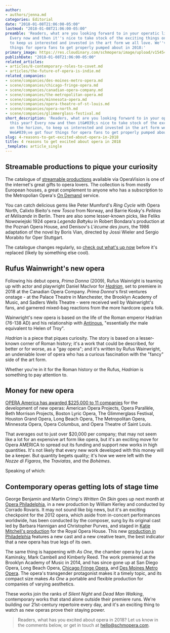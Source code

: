 ```yaml
---
author:
- authors/jenna.md
categories: Editorial
date: "2018-01-08T21:06:00-05:00"
lastmod: "2018-01-08T21:06:00-05:00"
preamble: 'Readers, what are you looking forward to in your operatic lives this year?
  Every now and then it''s nice to take stock of the exciting things on the horizon,
  to keep us interested and invested in the art form we all love. We''ve got four
  things for opera fans to get properly pumped about in 2018:'
primary_image: https://res.cloudinary.com/schmopera/image/upload/v1545409169/media/webhook-uploads/1515462943760/2018-01-08---Excited.jpg.jpg
publishDate: "2018-01-08T21:06:00-05:00"
related_articles:
- articles/8-contemporary-roles-to-covet.md
- articles/the-future-of-opera-is-indie.md
related_companies:
- scene/companies/des-moines-metro-opera.md
- scene/companies/chicago-fringe-opera.md
- scene/companies/canadian-opera-company.md
- scene/companies/the-metropolitan-opera.md
- scene/companies/minnesota-opera.md
- scene/companies/opera-theatre-of-st-louis.md
- scene/companies/opera-north.md
- scene/companies/glimmerglass-festival.md
short_description: 'Readers, what are you looking forward to in your operatic lives
  this year? Every now and then it&#039;s nice to take stock of the exciting things
  on the horizon, to keep us interested and invested in the art form we all love.
  We&#039;ve got four things for opera fans to get properly pumped about in 2018:'
slug: 4-reasons-to-get-excited-about-opera-in-2018
title: 4 reasons to get excited about opera in 2018
_template: article_single
---
```


## Streamable productions to pique your curiosity

The catalogue of [streamable productions](https://operavision.eu/en/library/operas) available via OperaVision is one of the internet's great gifts to opera lovers. The collection is from mostly European houses, a great complement to anyone who has a subscription to the Metropolian Opera's [On Demand](http://www.metopera.org/Season/On-Demand/) service. 

You can catch delicious gems like Peter Mumford's *Ring Cycle* with Opera North, Calixto Bieito's new *Tosca* from Norway, and Barrie Kosky's *Pelléas et Mélisande* in Berlin. There are also some lesser-known picks, like Feliks Nowowiejski 1924 opera *Legenda Bałtyku* in Robert Bondara's production at the Poznań Opera House, and Denisov's *L'écume des jours*, the 1986 adaptation of the novel by Boris Vian, directed by Jossi Wieler and Sergio Morabito for Oper Stuttgart.

The catalogue changes regularly, so [check out what's up now](https://operavision.eu/en/library/operas) before it's replaced (likely by something else cool).

## Rufus Wainwright's new opera

Following his debut opera, *Prima Donna* (2009), Rufus Wainright is teaming up with actor and playwright Daniel MacIvor for [*Hadrian*](https://www.coc.ca/season-calendar/hadrian), set to premiere in 2018 at the Canadian Opera Company. *Prima Donna*'s first ventures onstage - at the Palace Theatre in Manchester, the Brooklyn Academy of Music, and Sadlers Wells Theatre - were received well by Wainwright's fans, and garnered mixed-bag reactions from the more hardcore opera folk. 

Wainwright's new opera is based on the life of the Roman emperor Hadrian (76-138 AD) and his relationship with [Antinous](http://rufuswainwright.com/opera/hadrian/), "essentially *the* male equivalent to Helen of Troy". 

*Hadrian* is a piece that piques curiosity. The story is based on a lesser-known corner of Roman history; it's a work that could be described, for better or for worse, as a "gay opera"; and it's written by Rufus Wainwright, an undeniable lover of opera who has a curious fascination with the "fancy" side of the art form.

Whether you're in it for the Roman history or the Rufus, *Hadrian* is something to pay attention to.

## Money for new opera

[OPERA America has awarded $225,000 to 11 companies](https://operaamerica.org/content/about/PressRoom/2017/12132017.pdf) for the development of new operas: American Opera Projects, Opera Parallèle, Beth Morrison Projects, Boston Lyric Opera, The Glimmerglass Festival, Houston Grand Opera, Long Beach Opera, The Metropolitan Opera, Minnesota Opera, Opera Columbus, and Opera Theatre of Saint Louis.

That averages out to just over $20,000 per company; that may not seem like a lot for an expensive art form like opera, but it's an exciting move for Opera AMERICA to spread out its funding and support new works in high quantities. It's not likely that every new work developed with this money will be a keeper. But quantity begets quality; it's how we were left with the *Nozze di Figaros*, the *Traviatas*, and the *Bohèmes*.

Speaking of which:

## Contemporary operas getting lots of stage time

George Benjamin and Martin Crimp's *Written On Skin* goes up next month at [Opera Philadelphia](https://www.operaphila.org/whats-on/on-stage-2017-2018/written-on-skin/), in a new production by William Kerley and conducted by Corrado Rovaris. It may not sound like big news, but it's an exciting checkpoint for the 2012 opera, which aside from in-concert performances worldwide, has been conducted by the composer, sung by its original cast led by Barbara Hannigan and Christopher Purves, and staged in [Katie Mitchell's production](/in-review-written-on-skin-at-roh/) for the Royal Opera House. This new [production in Philadelphia](https://www.operaphila.org/whats-on/on-stage-2017-2018/written-on-skin/) features a new cast and a new creative team, the best indicator that a new opera has true legs of its own.

The same thing is happening with *As One*, the chamber opera by Laura Kaminsky, Mark Cambell and Kimberly Reed. The work premiered at the Brooklyn Academy of Music in 2014, and has since gone up at San Diego Opera, Long Beach Opera, [Chicago Fringe Opera](/moving-stories-as-one-at-chicago-fringe-opera/), and [Des Moines Metro Opera](/as-one-they-both-took-risks-that-paid-off/). The opera's transgender protagonist makes it a timely topic, and its compact size makes *As One* a portable and flexible production for companies of varying aesthetics.

These works join the ranks of *Silent Night* and *Dead Man Walking*, contemporary works that stand alone outside their premiere runs. We're building our 21st-century repertoire every day, and it's an exciting thing to watch as new operas prove their staying power.

>Readers, what has you excited about opera in 2018? Let us know in the comments below, or get in touch at [hello@schmopera.com](mailto:hello@schmopera.com).
